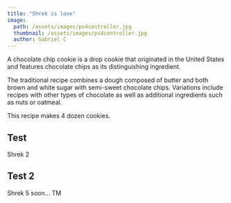 ```yaml
---
title: "Shrek is love"
image: 
  path: /assets/images/ps4controller.jpg
  thumbnail: /assets/images/ps4controller.jpg
  author: Gabriel C
---
```


A chocolate chip cookie is a drop cookie that originated in the United States and features chocolate chips as its distinguishing ingredient.

The traditional recipe combines a dough composed of butter and both brown and white sugar with semi-sweet chocolate chips. Variations include recipes with other types of chocolate as well as additional ingredients such as nuts or oatmeal.

This recipe makes 4 dozen cookies.

## Test

Shrek 2

## Test 2

Shrek 5 soon... TM
